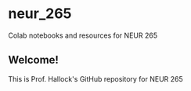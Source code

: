 # neur_265
Colab notebooks and resources for NEUR 265

## Welcome! ##

This is Prof. Hallock's GitHub repository for NEUR 265
